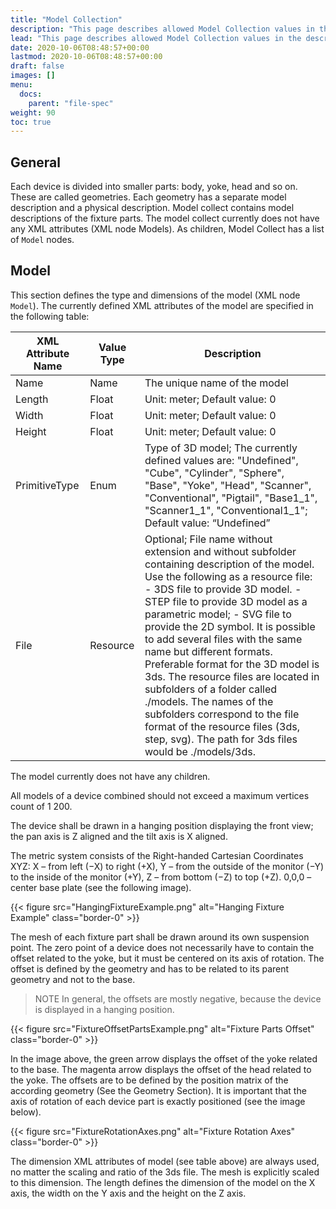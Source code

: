 ```yaml
---
title: "Model Collection"
description: "This page describes allowed Model Collection values in the description.xml file that is bundled with a GDTF."
lead: "This page describes allowed Model Collection values in the description.xml file that is bundled with a GDTF."
date: 2020-10-06T08:48:57+00:00
lastmod: 2020-10-06T08:48:57+00:00
draft: false
images: []
menu:
  docs:
    parent: "file-spec"
weight: 90
toc: true
---
```


## General

Each device is divided into smaller parts: body, yoke, head and so on. These are called geometries. Each geometry has a separate model description and a physical description. Model collect contains model descriptions of the fixture parts. The model collect currently does not have any XML attributes (XML node Models). As children, Model Collect has a list of `Model` nodes.

## Model

This section defines the type and dimensions of the model (XML node `Model`). The currently defined XML attributes of the model are specified in the following table:

| XML Attribute Name | Value Type | Description                                                                                                                                                                                                                                                                                                                                                                                                                                                                                                                                                                                                             |
|--------------------|------------|-------------------------------------------------------------------------------------------------------------------------------------------------------------------------------------------------------------------------------------------------------------------------------------------------------------------------------------------------------------------------------------------------------------------------------------------------------------------------------------------------------------------------------------------------------------------------------------------------------------------------|
| Name               | Name       | The unique name of the model                                                                                                                                                                                                                                                                                                                                                                                                                                                                                                                                                                                            |
| Length             | Float      | Unit: meter; Default value: 0                                                                                                                                                                                                                                                                                                                                                                                                                                                                                                                                                                                           |
| Width              | Float      | Unit: meter; Default value: 0                                                                                                                                                                                                                                                                                                                                                                                                                                                                                                                                                                                           |
| Height             | Float      | Unit: meter; Default value: 0                                                                                                                                                                                                                                                                                                                                                                                                                                                                                                                                                                                           |
| PrimitiveType      | Enum       | Type of 3D model; The currently defined values are: "Undefined", "Cube", "Cylinder", "Sphere", "Base", "Yoke", "Head", "Scanner", "Conventional", "Pigtail", "Base1_1", "Scanner1_1", "Conventional1_1"; Default value: “Undefined”                                                                                                                                                                                                                                                                                                                                                                                     |
| File               | Resource   | Optional; File name without extension and without subfolder containing description of the model. Use the following as a resource file:  - 3DS file to provide 3D model. - STEP file to provide 3D model as a parametric model; - SVG file to provide the 2D symbol.  It is possible to add several files with the same name but different formats. Preferable format for the 3D model is 3ds. The resource files are located in subfolders of a folder called ./models. The names of the subfolders correspond to the file format of the resource files (3ds, step, svg). The path for 3ds files would be ./models/3ds. |

The model currently does not have any children.

All models of a device combined should not exceed a maximum vertices count of 1 200.

The device shall be drawn in a hanging position displaying the front view; the pan axis is Z aligned and the tilt axis is X aligned.

The metric system consists of the Right-handed Cartesian Coordinates XYZ: X – from left (−X) to right (+X), Y – from the outside of the monitor (−Y) to the inside of the monitor (+Y), Z – from bottom (−Z) to top (+Z). 0,0,0 – center base plate (see the following image).

{{< figure src="HangingFixtureExample.png" alt="Hanging Fixture Example" class="border-0" >}}

The mesh of each fixture part shall be drawn around its own suspension point. The zero point of a device does not necessarily have to contain the offset related to the yoke, but it must be centered on its axis of rotation. The offset is defined by the geometry and has to be related to its parent geometry and not to the base.

> NOTE In general, the offsets are mostly negative, because the device is displayed in a hanging position.

{{< figure src="FixtureOffsetPartsExample.png" alt="Fixture Parts Offset" class="border-0" >}}

In the image above, the green arrow displays the offset of the yoke related to the base. The magenta arrow displays the offset of the head related to the yoke. The offsets are to be defined by the position matrix of the according geometry (See the Geometry Section). It is important that the axis of rotation of each device part is exactly positioned (see the image below).

{{< figure src="FixtureRotationAxes.png" alt="Fixture Rotation Axes" class="border-0" >}}

The dimension XML attributes of model (see table above) are always used, no matter the scaling and ratio of the 3ds file. The mesh is explicitly scaled to this dimension. The length defines the dimension of the model on the X axis, the width on the Y axis and the height on the Z axis.
